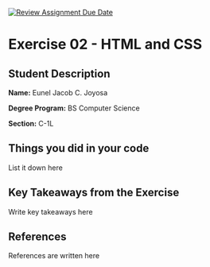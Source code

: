 [![Review Assignment Due Date](https://classroom.github.com/assets/deadline-readme-button-22041afd0340ce965d47ae6ef1cefeee28c7c493a6346c4f15d667ab976d596c.svg)](https://classroom.github.com/a/2EnW9dmo)

# Exercise 02 - HTML and CSS 

## Student Description

**Name:** Eunel Jacob C. Joyosa

**Degree Program:** BS Computer Science

**Section:** C-1L

## Things you did in your code
List it down here

## Key Takeaways from the Exercise
Write key takeaways here

## References
References are written here